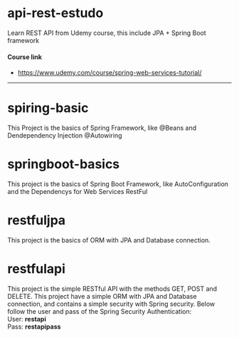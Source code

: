 # api-rest-estudo
Learn REST API from Udemy course, this include JPA + Spring Boot framework
#### Course link 
- https://www.udemy.com/course/spring-web-services-tutorial/
<hr>

# spiring-basic
This Project is the basics of Spring Framework, like @Beans and Dendependency Injection @Autowiring
# springboot-basics
This project is the basics of Spring Boot Framework, like AutoConfiguration and the Dependencys for Web Services RestFul
# restfuljpa
This project is the basics of ORM with JPA and Database connection.
# restfulapi
This project is the simple RESTful API with the methods GET, POST and DELETE. This project have a simple ORM with JPA and Database connection, and contains a simple security with Spring security.
Below follow the user and pass of the Spring Security Authentication:
<br>
User: <b>restapi</b>
<br>
Pass: <b>restapipass</b>
